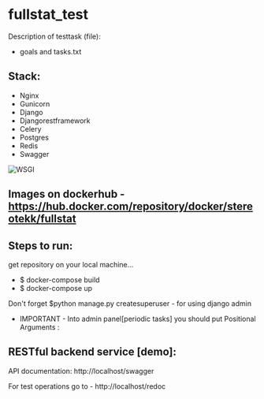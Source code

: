 # fullstat_test

Description of testtask (file): 
- goals and tasks.txt


Stack:
---------------------
- Nginx 
- Gunicorn 
- Django
- Djangorestframework
- Celery
- Postgres
- Redis
- Swagger

![WSGI](https://user-images.githubusercontent.com/18102432/175305423-d381ef53-5ec6-462f-9c36-6808954cc444.jpeg)

Images on dockerhub - https://hub.docker.com/repository/docker/stereotekk/fullstat
----------------------



Steps to run:
----------------------
get repository on your local machine...

- $ docker-compose build
- $ docker-compose up

Don't forget $python manage.py createsuperuser - for using django admin

- IMPORTANT - Into admin panel[periodic tasks] you should put Positional Arguments :



RESTful backend service [demo]:
----------------------


API documentation: http://localhost/swagger

For test operations go to - http://localhost/redoc






